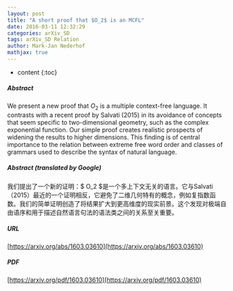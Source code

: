```yaml
---
layout: post
title: "A short proof that $O_2$ is an MCFL"
date: 2016-03-11 12:32:29
categories: arXiv_SD
tags: arXiv_SD Relation
author: Mark-Jan Nederhof
mathjax: true
---
```


* content
{:toc}

##### Abstract
We present a new proof that $O_2$ is a multiple context-free language. It contrasts with a recent proof by Salvati (2015) in its avoidance of concepts that seem specific to two-dimensional geometry, such as the complex exponential function. Our simple proof creates realistic prospects of widening the results to higher dimensions. This finding is of central importance to the relation between extreme free word order and classes of grammars used to describe the syntax of natural language.

##### Abstract (translated by Google)
我们提出了一个新的证明：$ O_2 $是一个多上下文无关的语言。它与Salvati（2015）最近的一个证明相反，它避免了二维几何特有的概念，例如复指数函数。我们的简单证明创造了将结果扩大到更高维度的现实前景。这个发现对极端自由语序和用于描述自然语言句法的语法类之间的关系至关重要。

##### URL
[https://arxiv.org/abs/1603.03610](https://arxiv.org/abs/1603.03610)

##### PDF
[https://arxiv.org/pdf/1603.03610](https://arxiv.org/pdf/1603.03610)

